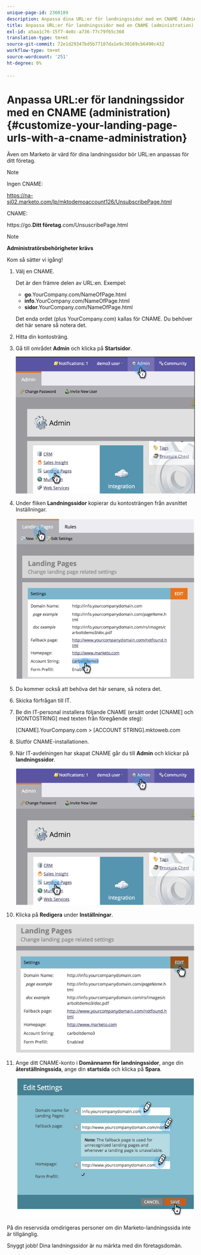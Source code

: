 ```yaml
---
unique-page-id: 2360189
description: Anpassa dina URL:er för landningssidor med en CNAME (Administration) - Marketo Docs - Produktdokumentation
title: Anpassa URL:er för landningssidor med en CNAME (administration)
exl-id: a5aa1c76-15f7-4e8c-a736-77c79f65c368
translation-type: tm+mt
source-git-commit: 72e1d29347bd5b77107da1e9c30169cb6490c432
workflow-type: tm+mt
source-wordcount: '251'
ht-degree: 0%

---
```


# Anpassa URL:er för landningssidor med en CNAME (administration) {#customize-your-landing-page-urls-with-a-cname-administration}

Även om Marketo är värd för dina landningssidor bör URL:en anpassas för ditt företag.

>[!NOTE]
>
>Ingen CNAME:
>
>https://na-sj02.marketo.com/lp/mktodemoaccount126/UnsubscribePage.html
>
>CNAME:
>
>https://go.**Ditt företag**.com/UnsuscribePage.html

>[!NOTE]
>
>**Administratörsbehörigheter krävs**

Kom så sätter vi igång!

1. Välj en CNAME.

   Det är den främre delen av URL:en. Exempel:

   * **go**.YourCompany.com/NameOfPage.html
   * **info**.YourCompany.com/NameOfPage.html
   * **sidor**.YourCompany.com/NameOfPage.html

   Det enda ordet (plus YourCompany.com) kallas för CNAME. Du behöver det här senare så notera det.

1. Hitta din kontosträng.

1. Gå till området **Admin** och klicka på **Startsidor**.

   ![](assets/image2014-9-16-13-3a9-3a44.png)

1. Under fliken **Landningssidor** kopierar du kontosträngen från avsnittet Inställningar.

   ![](assets/image2014-9-16-13-3a9-3a57.png)

1. Du kommer också att behöva det här senare, så notera det.

1. Skicka förfrågan till IT.

1. Be din IT-personal installera följande CNAME (ersätt ordet [CNAME] och [KONTOSTRING] med texten från föregående steg):

   [CNAME].YourCompany.com >  [ACCOUNT STRING].mktoweb.com

1. Slutför CNAME-installationen.

1. När IT-avdelningen har skapat CNAME går du till **Admin** och klickar på **landningssidor**.

   ![](assets/image2014-9-16-13-3a10-3a14.png)

1. Klicka på **Redigera** under **Inställningar**.

   ![](assets/image2014-9-16-13-3a10-3a31.png)

1. Ange ditt CNAME-konto i **Domännamn för landningssidor**, ange din **återställningssida**, ange din **startsida** och klicka på **Spara**.

   ![](assets/image2014-9-16-13-3a10-3a45.png)

På din reservsida omdirigeras personer om din Marketo-landningssida inte är tillgänglig.

Snyggt jobb! Dina landningssidor är nu märkta med din företagsdomän.
